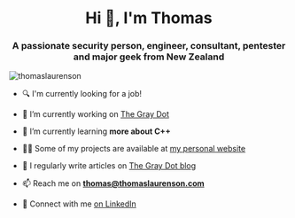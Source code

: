 <h1 align="center">Hi 👋, I'm Thomas</h1>
<h3 align="center">A passionate security person, engineer, consultant, pentester and major geek from New Zealand</h3>

<p align="left"> <img src="https://komarev.com/ghpvc/?username=thomaslaurenson&label=Profile%20views&color=0e75b6&style=flat" alt="thomaslaurenson" /> </p>

- :mag: I'm currently looking for a job!

- 🔭 I’m currently working on [The Gray Dot](https://github.com/thegraydot)

- 🌱 I’m currently learning **more about C++**

- 👨‍💻 Some of my projects are available at [my personal website](https://www.thomaslaurenson.com/#portfolio)

- 📝 I regularly write articles on [The Gray Dot blog](https://thegraydot.io/blog)

- 📫 Reach me on **thomas@thomaslaurenson.com**

- 📄 Connect with me [on LinkedIn](https://www.linkedin.com/in/thomaslaurenson/)
